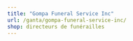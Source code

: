 ```yaml
---
title: "Gompa Funeral Service Inc"
url: /ganta/gompa-funeral-service-inc/
shop: directeurs de funérailles
---
```

